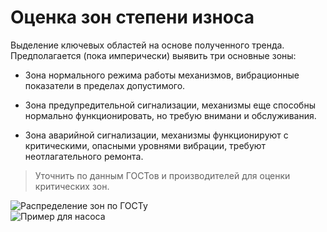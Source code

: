 # Оценка зон степени износа
Выделение ключевых областей на основе полученного тренда. Предполагается (пока имперически) выявить три основные зоны:

- Зона нормального режима работы механизмов, вибрационные показатели в пределах допустимого.

- Зона предупредительной сигнализации, механизмы еще способны нормально функционировать, но требую внимани и обслуживания.

- Зона аварийной сигнализации, механизмы функционируют с критическими, опасными уровнями вибрации, требуют неотлагательного ремонта.

> Уточнить по данным ГОСТов и производителей для оценки критических зон.  

![Распределение зон по ГОСТу](standarts.jpg)  
![Пример для насоса](example.jpg)  

